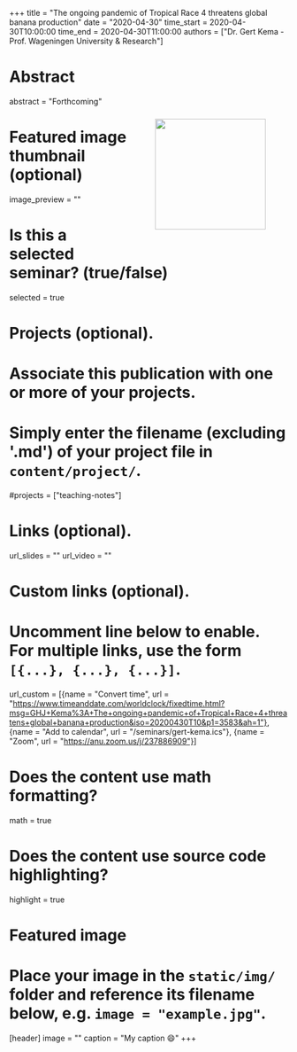 +++
title = "The ongoing pandemic of Tropical Race 4 threatens global banana production"
date = "2020-04-30"
time_start = 2020-04-30T10:00:00
time_end = 2020-04-30T11:00:00
authors = ["Dr. Gert Kema - Prof. Wageningen University & Research"]

# Abstract

abstract = "<img src = '/img/seminars/blank.png' width = 200 align = right style = 'padding:40px'>Forthcoming"

# Featured image thumbnail (optional)
image_preview = ""

# Is this a selected seminar? (true/false)
selected = true

# Projects (optional).
#   Associate this publication with one or more of your projects.
#   Simply enter the filename (excluding '.md') of your project file in `content/project/`.
#projects = ["teaching-notes"]

# Links (optional).
url_slides = ""
url_video = ""

# Custom links (optional).
#   Uncomment line below to enable. For multiple links, use the form `[{...}, {...}, {...}]`.



url_custom = [{name = "Convert time", url = "https://www.timeanddate.com/worldclock/fixedtime.html?msg=GHJ+Kema%3A+The+ongoing+pandemic+of+Tropical+Race+4+threatens+global+banana+production&iso=20200430T10&p1=3583&ah=1"}, {name = "Add to calendar", url = "/seminars/gert-kema.ics"}, {name = "Zoom", url = "https://anu.zoom.us/j/237886909"}]

# Does the content use math formatting?
math = true

# Does the content use source code highlighting?
highlight = true

# Featured image
# Place your image in the `static/img/` folder and reference its filename below, e.g. `image = "example.jpg"`.
[header]
image = ""
caption = "My caption :smile:"
+++
